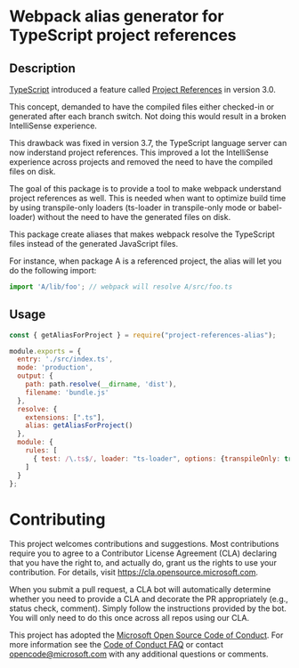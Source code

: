 # Webpack alias generator for TypeScript project references

## Description

[TypeScript](https://www.typescriptlang.org/) introduced a feature called [Project References](https://www.typescriptlang.org/docs/handbook/project-references.html) in version 3.0.

This concept, demanded to have the compiled files either checked-in or generated after each branch switch. Not doing this would result in a broken IntelliSense experience.

This drawback was fixed in version 3.7, the TypeScript language server can now inderstand project references. This improved a lot the IntelliSense experience across projects and removed the need to have the compiled files on disk.

The goal of this package is to provide a tool to make webpack understand project references as well. This is needed when want to optimize build time by using transpile-only loaders (ts-loader in transpile-only mode or babel-loader) without the need to have the generated files on disk.

This package create aliases that makes webpack resolve the TypeScript files instead of the generated JavaScript files.

For instance, when package A is a referenced project, the alias will let you do the following import:

```js
import 'A/lib/foo'; // webpack will resolve A/src/foo.ts
```

## Usage

```js
const { getAliasForProject } = require("project-references-alias");

module.exports = {
  entry: './src/index.ts',
  mode: 'production',
  output: {
    path: path.resolve(__dirname, 'dist'),
    filename: 'bundle.js'
  },
  resolve: {
    extensions: [".ts"],
    alias: getAliasForProject()
  },
  module: {
    rules: [
      { test: /\.ts$/, loader: "ts-loader", options: {transpileOnly: true} }
    ]
  }
};

```

# Contributing

This project welcomes contributions and suggestions.  Most contributions require you to agree to a
Contributor License Agreement (CLA) declaring that you have the right to, and actually do, grant us
the rights to use your contribution. For details, visit https://cla.opensource.microsoft.com.

When you submit a pull request, a CLA bot will automatically determine whether you need to provide
a CLA and decorate the PR appropriately (e.g., status check, comment). Simply follow the instructions
provided by the bot. You will only need to do this once across all repos using our CLA.

This project has adopted the [Microsoft Open Source Code of Conduct](https://opensource.microsoft.com/codeofconduct/).
For more information see the [Code of Conduct FAQ](https://opensource.microsoft.com/codeofconduct/faq/) or
contact [opencode@microsoft.com](mailto:opencode@microsoft.com) with any additional questions or comments.
